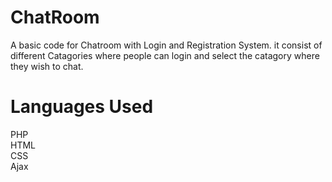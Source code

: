 # ChatRoom
A basic code for Chatroom with Login and Registration System. it consist of different Catagories where people can login and select the catagory where they wish to chat.

# Languages Used
PHP<br>
HTML<br>
CSS<br>
Ajax<br>
